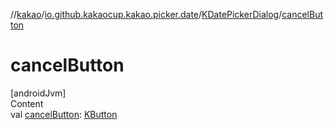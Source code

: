 //[kakao](../../../index.md)/[io.github.kakaocup.kakao.picker.date](../index.md)/[KDatePickerDialog](index.md)/[cancelButton](cancel-button.md)



# cancelButton  
[androidJvm]  
Content  
val [cancelButton](cancel-button.md): [KButton](../../io.github.kakaocup.kakao.text/-k-button/index.md)  



